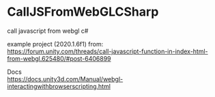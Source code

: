 # CallJSFromWebGLCSharp
call javascript from webgl c#

example project (2020.1.6f1) from:<br>
https://forum.unity.com/threads/call-javascript-function-in-index-html-from-webgl.625480/#post-6406899

Docs<br>
https://docs.unity3d.com/Manual/webgl-interactingwithbrowserscripting.html
